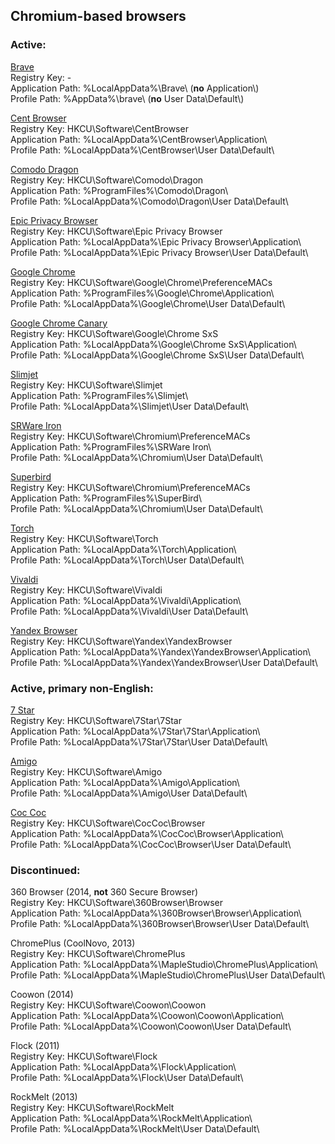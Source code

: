 ## Chromium-based browsers ##

### Active: ####

[Brave](https://brave.com)  
Registry Key: -  
Application Path: %LocalAppData%\\Brave\\ (**no** Application\\)  
Profile Path: %AppData%\\brave\\ (**no** User Data\\Default\\)

[Cent Browser](https://www.centbrowser.com)  
Registry Key: HKCU\\Software\\CentBrowser  
Application Path: %LocalAppData%\\CentBrowser\\Application\\  
Profile Path: %LocalAppData%\\CentBrowser\\User Data\\Default\\

[Comodo Dragon](https://www.comodo.com/home/browsers-toolbars/browser.php)  
Registry Key: HKCU\\Software\\Comodo\\Dragon  
Application Path: %ProgramFiles%\\Comodo\\Dragon\\  
Profile Path: %LocalAppData%\\Comodo\\Dragon\\User Data\\Default\\

[Epic Privacy Browser](https://www.epicbrowser.com)  
Registry Key: HKCU\\Software\\Epic Privacy Browser  
Application Path: %LocalAppData%\\Epic Privacy Browser\\Application\\  
Profile Path: %LocalAppData%\\Epic Privacy Browser\\User Data\\Default\\

[Google Chrome](https://www.google.com/chrome/)  
Registry Key: HKCU\\Software\\Google\\Chrome\\PreferenceMACs  
Application Path: %ProgramFiles%\\Google\\Chrome\\Application\\  
Profile Path: %LocalAppData%\\Google\\Chrome\\User Data\\Default\\

[Google Chrome Canary](https://www.google.com/chrome/browser/canary.html)  
Registry Key: HKCU\\Software\\Google\\Chrome SxS  
Application Path: %LocalAppData%\\Google\\Chrome SxS\\Application\\  
Profile Path: %LocalAppData%\\Google\\Chrome SxS\\User Data\\Default\\

[Slimjet](https://www.slimjet.com)  
Registry Key: HKCU\\Software\\Slimjet  
Application Path: %ProgramFiles%\\Slimjet\\  
Profile Path: %LocalAppData%\\Slimjet\\User Data\\Default\\

[SRWare Iron](https://www.srware.net)  
Registry Key: HKCU\\Software\\Chromium\\PreferenceMACs  
Application Path: %ProgramFiles%\\SRWare Iron\\  
Profile Path: %LocalAppData%\\Chromium\\User Data\\Default\\

[Superbird](http://superbird-browser.com)  
Registry Key: HKCU\\Software\\Chromium\\PreferenceMACs  
Application Path: %ProgramFiles%\\SuperBird\\  
Profile Path: %LocalAppData%\\Chromium\\User Data\\Default\\

[Torch](https://torchbrowser.com)  
Registry Key: HKCU\\Software\\Torch  
Application Path: %LocalAppData%\\Torch\\Application\\  
Profile Path: %LocalAppData%\\Torch\\User Data\\Default\\

[Vivaldi](https://vivaldi.com)  
Registry Key: HKCU\\Software\\Vivaldi  
Application Path: %LocalAppData%\\Vivaldi\\Application\\  
Profile Path: %LocalAppData%\\Vivaldi\\User Data\\Default\\

[Yandex Browser](https://browser.yandex.com)  
Registry Key: HKCU\\Software\\Yandex\\YandexBrowser  
Application Path: %LocalAppData%\\Yandex\\YandexBrowser\\Application\\  
Profile Path: %LocalAppData%\\Yandex\\YandexBrowser\\User Data\\Default\\

### Active, primary non-English: ###

[7 Star](http://www.qixing123.com)  
Registry Key: HKCU\\Software\\7Star\\7Star  
Application Path: %LocalAppData%\\7Star\\7Star\\Application\\  
Profile Path: %LocalAppData%\\7Star\\7Star\\User Data\\Default\\

[Amigo](https://amigo.mail.ru)  
Registry Key: HKCU\\Software\\Amigo  
Application Path: %LocalAppData%\\Amigo\\Application\\  
Profile Path: %LocalAppData%\\Amigo\\User Data\\Default\\

[Coc Coc](https://coccoc.com)  
Registry Key: HKCU\\Software\\CocCoc\\Browser  
Application Path: %LocalAppData%\\CocCoc\\Browser\\Application\\  
Profile Path: %LocalAppData%\\CocCoc\\Browser\\User Data\\Default\\

### Discontinued: ###

360 Browser (2014, **not** 360 Secure Browser)  
Registry Key: HKCU\\Software\\360Browser\\Browser  
Application Path: %LocalAppData%\\360Browser\\Browser\\Application\\  
Profile Path: %LocalAppData%\\360Browser\\Browser\\User Data\\Default\\

ChromePlus (CoolNovo, 2013)  
Registry Key: HKCU\\Software\\ChromePlus  
Application Path: %LocalAppData%\\MapleStudio\\ChromePlus\\Application\\  
Profile Path: %LocalAppData%\\MapleStudio\\ChromePlus\\User Data\\Default\\

Coowon (2014)  
Registry Key: HKCU\\Software\\Coowon\\Coowon  
Application Path: %LocalAppData%\\Coowon\\Coowon\\Application\\  
Profile Path: %LocalAppData%\\Coowon\\Coowon\\User Data\\Default\\

Flock (2011)  
Registry Key: HKCU\\Software\\Flock  
Application Path: %LocalAppData%\\Flock\\Application\\  
Profile Path: %LocalAppData%\\Flock\\User Data\\Default\\

RockMelt (2013)  
Registry Key: HKCU\\Software\\RockMelt  
Application Path: %LocalAppData%\\RockMelt\\Application\\  
Profile Path: %LocalAppData%\\RockMelt\\User Data\\Default\\

